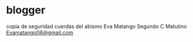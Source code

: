 # blogger
copia de seguridad cuerdas del abismo
Eva Matango
Segundo C Matutino
Evamatango06@gmail.com
